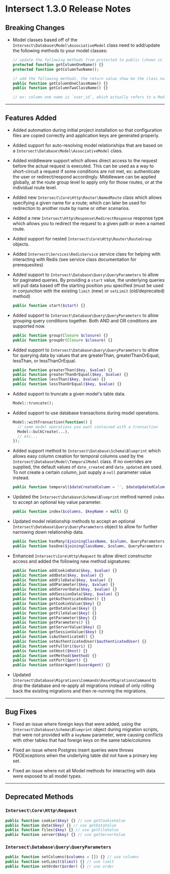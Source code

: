 # Intersect 1.3.0 Release Notes

## Breaking Changes

- Model classes based off of the `Intersect\Database\Model\AssociativeModel` class need to add/update the following methods to your model classes:
  ```php
  // update the following methods from protected to public (shown is old format)
  protected function getColumnOneName() {}
  protected function getColumnTwoName();

  // add the following methods. the return value show be the class name that the association table column actually refers to. 
  public function getColumnOneClassName() {}
  public function getColumnTwoClassName() {}

  // ex: column one name is `user_id`, which actually refers to a Model you have named `User`. the return value would be `return User::class;`
  ```

---
## Features Added

- Added automation during initial project installation so that configuration files are copied correctly and application keys are generated properly.

- Added support for auto-resolving model relationships that are based on a `Intersect\Database\Model\AssociativeModel` class.

- Added middleware support which allows direct access to the request before the actual request is executed. This can be used as a way to short-circuit a request if some conditions are not met, ex: authenticate the user or redirect/respond accordingly. Middleware can be applied globally, at the route group level to apply only for those routes, or at the individual route level.

- Added new `Intersect\Core\Http\Router\NamedRoute` class which allows specifying a given name for a route; which can later be used for redirection to another route by name or other scenarios.

- Added a new `Intersect\Http\Response\RedirectResponse` response type which allows you to redirect the request to a given path or even a named route.

- Added support for nested `Intersect\Core\Http\Router\RouteGroup` objects.

- Added `Intersect\Services\RedisService` service class for helping with interacting with Redis (see service class documentation for prerequesites)

- Added support to `Intersect\Database\Query\QueryParameters` to allow for paginated queries. By providing a `start` value, the underlying queries will pull data based off the starting position you specified (must be used in conjunction with the existing `limit` (new) or `setLimit` (old/deprecated) method)
  ```php
  public function start($start) {}
  ```

- Added support to `Intersect\Database\Query\QueryParameters` to allow grouping query conditions together. Both AND and OR conditions are supported now.
  ```php
  public function group(Closure $closure) {}
  public function groupOr(Closure $closure) {}
  ```

- Added support to `Intersect\Database\Query\QueryParameters` to allow for querying data by values that are greaterThan, greaterThanOrEqual, lessThan, or lessThanOrEqual.
  ```php
  public function greaterThan($key, $value) {}
  public function greaterThanOrEqual($key, $value) {}
  public function lessThan($key, $value) {}
  public function lessThanOrEqual($key, $value) {}
  ```

- Added support to truncate a given model's table data.
  ```php
  Model::truncate();
  ```

- Added support to use database transactions during model operations.
  ```php
  Model::withTransaction(function() {
    // some model operations you want contained with a transaction
    Model::bulkCreate(...),
    // etc...
  });
  ```

- Added support method to `Intersect\Database\Schema\Blueprint` which allows easy column creation for temporal columns used by the `Intersect\Database\Model\TemporalModel` class. If no overrides are supplied, the default values of `date_created` and `date_updated` are used. To not create a certain column, just supply a `null` parameter value instead.
  ```php
  public function temporal($dateCreatedColumn = '', $dateUpdatedColumn = '') {}
  ```

- Updated the `Intersect\Database\Schema\Blueprint` method named `index` to accept an optional key value parameter.
  ```php
  public function index($columns, $keyName = null) {}
  ```

- Updated model relationship methods to accept an optional `Intersect\Database\Query\QueryParameters` object to allow for further narrowing down relationship data.
  ```php
  public function hasMany($joiningClassName, $column, QueryParameters $queryParameters = null) {}
  public function hasOne($joiningClassName, $column, QueryParameters $queryParameters = null) {}
  ```

- Enhanced `Intersect\Core\Http\Request` to allow direct constructor access and added the following new method signatures:
  
  ```php
  public function addCookieData($key, $value) {}
  public function addData($key, $value) {}
  public function addFileData($key, $value) {}
  public function addParameter($key, $value) {}
  public function addServerData($key, $value) {}
  public function addSessionData($key, $value) {}
  public function getAuthenticatedUser() {}
  public function getCookieValue($key) {}
  public function getDataValue($key) {}
  public function getFileValue($key) {}
  public function getParameter($key) {}
  public function getParameters() {}
  public function getServerValue($key) {}
  public function getSessionValue($key) {}
  public function isAuthenticated() {}
  public function setAuthenticatedUser($authenticatedUser) {}
  public function setFullUri($uri) {}
  public function setHost($host) {}
  public function setMethod($method) {}
  public function setPort($port) {}
  public function setUserAgent($userAgent) {}
  ```

- Updated `Intersect\Database\Migrations\Commands\ResetMigrationsCommand` to drop the database and re-apply all migrations instead of only rolling back the existing migrations and then re-running the migrations.

---
## Bug Fixes

- Fixed an issue where foreign keys that were added, using the `Intersect\Database\Schema\Blueprint` object during migration scripts, that were not provided with a `keyName` parameter, were causing conflicts with other tables that had foreign keys on the same table/columns

- Fixed an issue where Postgres insert queries were throws PDOExceptions when the underlying table did not have a primary key set.

- Fixed an issue where not all Model methods for interacting with data were exposed to all model types.

---
## Deprecated Methods

### `Intersect\Core\Http\Request`
```php
public function cookie($key) {} // use getCookieValue
public function data($key) {} // use getDataValue
public function files($key) {} // use getFileValue
public function server($key) {} // use getServerValue
```

### `Intersect\Database\Query\QueryParameters`
```php
public function setColumns($columns = []) {} // use columns
public function setLimit($limit) {} // use limit
public function setOrder($order) {} // use order
```